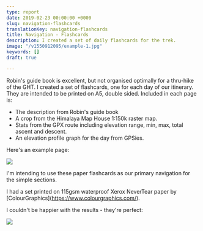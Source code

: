 ```yaml
---
type: report
date: 2019-02-23 00:00:00 +0000
slug: navigation-flashcards
translationKey: navigation-flashcards
title: Navigation - Flashcards
description: I created a set of daily flashcards for the trek.
image: "/v1550912095/example-1.jpg"
keywords: []
draft: true

---
```

Robin's guide book is excellent, but not organised optimally for a thru-hike of the GHT. I created a set of flashcards, one for each day of our itinerary. They are intended to be printed on A5, double sided. Included in each page is:

* The description from Robin's guide book
* A crop from the Himalaya Map House 1:150k raster map.
* Stats from the GPX route including elevation range, min, max, total ascent and descent.
* An elevation profile graph for the day from GPSies.

Here's an example page:

![](https://res.cloudinary.com/wildernessprime/image/upload/w_800,dpr_auto/v1550912095/example-1.jpg)

I'm intending to use these paper flashcards as our primary navigation for the simple sections.

I had a set printed on 115gsm waterproof Xerox NeverTear paper by \[ColourGraphics\](https://www.colourgraphics.com/).

I couldn't be happier with the results - they're perfect:

![](https://res.cloudinary.com/wildernessprime/image/upload/w_800,dpr_auto/v1550912501/IMG_1681.jpg)